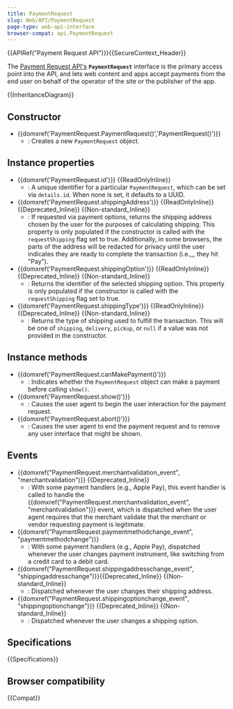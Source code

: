 ```yaml
---
title: PaymentRequest
slug: Web/API/PaymentRequest
page-type: web-api-interface
browser-compat: api.PaymentRequest
---
```


{{APIRef("Payment Request API")}}{{SecureContext_Header}}

The [Payment Request API's](/en-US/docs/Web/API/Payment_Request_API) **`PaymentRequest`** interface is the primary access point into the API, and lets web content and apps accept payments from the end user on behalf of the operator of the site or the publisher of the app.

{{InheritanceDiagram}}

## Constructor

- {{domxref('PaymentRequest.PaymentRequest()','PaymentRequest()')}}
  - : Creates a new `PaymentRequest` object.

## Instance properties

- {{domxref('PaymentRequest.id')}} {{ReadOnlyInline}}
  - : A unique identifier for a particular `PaymentRequest`, which can be set via `details.id`. When none is set, it defaults to a UUID.
- {{domxref('PaymentRequest.shippingAddress')}} {{ReadOnlyInline}} {{Deprecated_Inline}} {{Non-standard_Inline}}
  - : If requested via payment options, returns the shipping address chosen by the user for the purposes of calculating shipping. This property is only populated if the constructor is called with the `requestShipping` flag set to true. Additionally, in some browsers, the parts of the address will be redacted for privacy until the user indicates they are ready to complete the transaction (i.e.,,, they hit "Pay").
- {{domxref('PaymentRequest.shippingOption')}} {{ReadOnlyInline}} {{Deprecated_Inline}} {{Non-standard_Inline}}
  - : Returns the identifier of the selected shipping option. This property is only populated if the constructor is called with the `requestShipping` flag set to true.
- {{domxref('PaymentRequest.shippingType')}} {{ReadOnlyInline}} {{Deprecated_Inline}} {{Non-standard_Inline}}
  - : Returns the type of shipping used to fulfill the transaction. This will be one of `shipping`, `delivery`, `pickup`, or `null` if a value was not provided in the constructor.

## Instance methods

- {{domxref('PaymentRequest.canMakePayment()')}}
  - : Indicates whether the `PaymentRequest` object can make a payment before calling `show()`.
- {{domxref('PaymentRequest.show()')}}
  - : Causes the user agent to begin the user interaction for the payment request.
- {{domxref('PaymentRequest.abort()')}}
  - : Causes the user agent to end the payment request and to remove any user interface that might be shown.

## Events

- {{domxref("PaymentRequest.merchantvalidation_event", "merchantvalidation")}} {{Deprecated_Inline}}
  - : With some payment handlers (e.g., Apple Pay), this event handler is called to handle the {{domxref("PaymentRequest.merchantvalidation_event", "merchantvalidation")}} event, which is dispatched when the user agent requires that the merchant validate that the merchant or vendor requesting payment is legitimate.
- {{domxref("PaymentRequest.paymentmethodchange_event", "paymentmethodchange")}}
  - : With some payment handlers (e.g., Apple Pay), dispatched whenever the user changes payment instrument, like switching from a credit card to a debit card.
- {{domxref("PaymentRequest.shippingaddresschange_event", "shippingaddresschange")}}{{Deprecated_Inline}} {{Non-standard_Inline}}
  - : Dispatched whenever the user changes their shipping address.
- {{domxref("PaymentRequest.shippingoptionchange_event", "shippingoptionchange")}} {{Deprecated_Inline}} {{Non-standard_Inline}}
  - : Dispatched whenever the user changes a shipping option.

## Specifications

{{Specifications}}

## Browser compatibility

{{Compat}}
